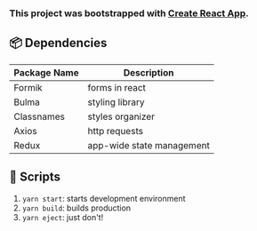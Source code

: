 ### This project was bootstrapped with [Create React App](https://github.com/facebook/create-react-app).

## 📦 Dependencies
| Package Name | Description               |
| ------------ | ------------------------- |
| Formik       | forms in react            |
| Bulma        | styling library           |
| Classnames   | styles organizer          |
| Axios        | http requests             |
| Redux        | app-wide state management |

## 📜 Scripts
1. `yarn start`: starts development environment
2. `yarn build`: builds production 
3. `yarn eject`: just don't! 